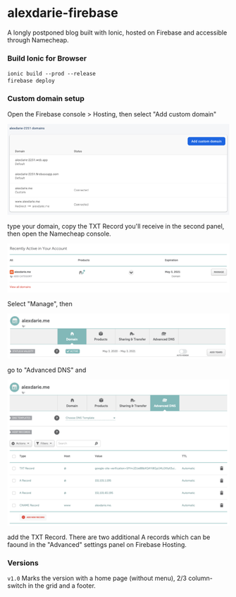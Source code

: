 # alexdarie-firebase
A longly postponed blog built with Ionic, hosted on Firebase and accessible through Namecheap.

### Build Ionic for Browser

```
ionic build --prod --release
firebase deploy
```

### Custom domain setup

Open the Firebase console > Hosting, then select "Add custom domain"

![Firebase console, hosting dashboard][step_one]

type your domain, copy the TXT Record you'll receive in the second panel, then open the Namecheap console.

![Namecheap console, main dashboard][step_two]

Select "Manage", then

![Namecheap console, advanced dns dashboard][step_three]

go to "Advanced DNS" and

![Namecheap console, records dashboard][step_four]

add the TXT Record. There are two additional A records which can be faound in the "Advanced" settings panel on Firebase Hosting.

[step_one]: https://github.com/alexdarie/alexdarie-firebase/blob/master/readme-files/Screen%20Shot%202020-07-12%20at%201.21.33%20PM.png "Firebase console, hosting dashboard"

[step_two]: https://github.com/alexdarie/alexdarie-firebase/blob/master/readme-files/Screen%20Shot%202020-07-12%20at%201.22.17%20PM.png "Namecheap console, main dashboard"

[step_three]: https://github.com/alexdarie/alexdarie-firebase/blob/master/readme-files/Screen%20Shot%202020-07-12%20at%201.22.36%20PM.png "Namecheap console, advanced dns dashboard"

[step_four]: https://github.com/alexdarie/alexdarie-firebase/blob/master/readme-files/Screen%20Shot%202020-07-12%20at%201.22.53%20PM.png "Namecheap console, records dashboard"

[page_demo]: https://github.com/alexdarie/alexdarie-firebase/blob/master/readme-files/Screen%20Shot%202020-07-29%20at%204.23.34%20PM.png "Page demo"

[page_demo_redesign]: https://github.com/alexdarie/alexdarie-firebase/blob/master/readme-files/Screen%20Shot%202020-08-04%20at%209.39.10%20PM.png "Page demo redesign"

### Versions

`v1.0` Marks the version with a home page (without menu), 2/3 column-switch in the grid and a footer.
